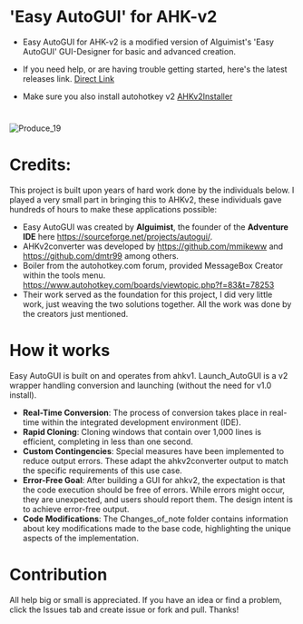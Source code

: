 #  'Easy AutoGUI' for AHK-v2

- Easy AutoGUI for AHK-v2 is a modified version of Alguimist's 'Easy AutoGUI' GUI-Designer for basic and advanced creation.
  
- If you need help, or are having trouble getting started, here's the latest releases link.  [Direct Link](https://github.com/samfisherirl/Easy-Auto-GUI-for-AHK-v2/releases/download/v1.7/Easy-Auto-GUI-v1.7-for-AHK-v2.2.1.zip)
- Make sure you also install autohotkey v2 [AHKv2Installer](https://www.autohotkey.com/download/ahk-v2.exe) 


#



![Produce_19](https://github.com/samfisherirl/Easy-Auto-GUI-for-AHK-v2/assets/98753696/4c87427a-4079-4043-852e-bbc03a55c953)



# Credits:
This project is built upon years of hard work done by the individuals below. I played a very small part in bringing this to AHKv2, these individuals gave hundreds of hours to make these applications possible: 
- Easy AutoGUI was created by **Alguimist**, the founder of the **Adventure IDE** here https://sourceforge.net/projects/autogui/. 
- AHKv2converter was developed by https://github.com/mmikeww and https://github.com/dmtr99 among others.
- Boiler from the autohotkey.com forum, provided MessageBox Creator within the tools menu. https://www.autohotkey.com/boards/viewtopic.php?f=83&t=78253
- Their work served as the foundation for this project, I did very little work, just weaving the two solutions together. All the work was done by the creators just mentioned.
  
# How it works 
Easy AutoGUI is built on and operates from ahkv1. Launch_AutoGUI is a v2 wrapper handling conversion and launching (without the need for v1.0 install). 

- **Real-Time Conversion**: The process of conversion takes place in real-time within the integrated development environment (IDE).  
- **Rapid Cloning**: Cloning windows that contain over 1,000 lines is efficient, completing in less than one second.
- **Custom Contingencies**: Special measures have been implemented to reduce output errors. These adapt the ahkv2converter output to match the specific requirements of this use case.
- **Error-Free Goal**: After building a GUI for ahkv2, the expectation is that the code execution should be free of errors. While errors might occur, they are unexpected, and users should report them. The design intent is to achieve error-free output.
- **Code Modifications**: The Changes_of_note folder contains information about key modifications made to the base code, highlighting the unique aspects of the implementation.



# Contribution
All help big or small is appreciated. If you have an idea or find a problem, click the Issues tab and create issue or fork and pull. Thanks!
 
 
